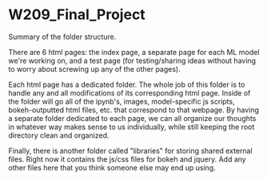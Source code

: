 # W209_Final_Project

Summary of the folder structure.

There are 6 html pages: the index page, a separate page for each ML model we're working on, and a test page (for testing/sharing ideas without having to worry about screwing up any of the other pages).

Each html page has a dedicated folder. The whole job of this folder is to handle any and all modifications of its corresponding html page. Inside of the folder will go all of the ipynb's, images, model-specific js scripts, bokeh-outputted html files, etc. that correspond to that webpage.  By having a separate folder dedicated to each page, we can all organize our thoughts in whatever way makes sense to us individually, while still keeping the root directory clean and organized.

Finally, there is another folder called "libraries" for storing shared external files. Right now it contains the js/css files for bokeh and jquery. Add any other files here that you think someone else may end up using.
